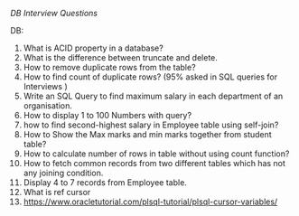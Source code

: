 *DB Interview Questions*

DB:
1. What is ACID property in a database?
2. What is the difference between truncate and delete.
3. How to remove duplicate rows from the table?
4. How to find count of duplicate rows? (95% asked in SQL queries for Interviews )
5. Write an SQL Query to find maximum salary in each department of an organisation.
6. How to display 1 to 100 Numbers with query?
7. how to find second-highest salary in Employee table using self-join?
8. How to Show the Max marks and min marks together from student table?
9. How to calculate number of rows in table without using count function?
10. How to fetch common records from two different tables which has not any joining condition.
11. Display 4 to 7 records from Employee table.
13. What is ref cursor
14. https://www.oracletutorial.com/plsql-tutorial/plsql-cursor-variables/


	